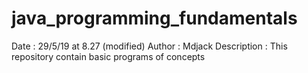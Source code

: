 # java_programming_fundamentals

Date    :   29/5/19 at 8.27 (modified)
Author  :   Mdjack
Description   :   This repository contain basic programs of concepts
